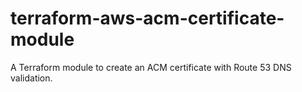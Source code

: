 # terraform-aws-acm-certificate-module
A Terraform module to create an ACM certificate with Route 53 DNS validation.

